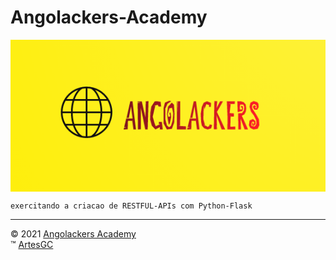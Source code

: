 # Angolackers-Academy

[<img alt="logo-angolackers" align="center" src="app/static/img/logo/05.png">](https://angolackers-academy.github.io/intro "Pressione a imagem para conhecer a Angolackers!")

    exercitando a criacao de RESTFUL-APIs com Python-Flask

---

&copy; 2021 [Angolackers Academy](https://angolackers-academy.github.io/intro) \
&trade; [ArtesGC](https://artesgc.home.blog)
